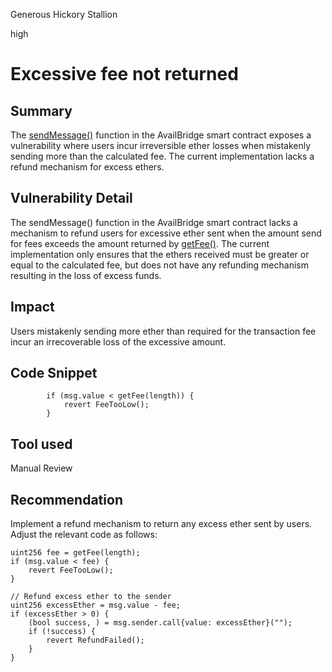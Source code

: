 Generous Hickory Stallion

high

# Excessive fee not returned

## Summary
The [sendMessage()](https://github.com/sherlock-audit/2023-12-avail/blob/main/contracts/src/AvailBridge.sol#L300) function in the AvailBridge smart contract exposes a vulnerability where users incur irreversible ether losses when mistakenly sending more than the calculated fee. The current implementation lacks a refund mechanism for excess ethers.

## Vulnerability Detail
The sendMessage() function in the AvailBridge smart contract lacks a mechanism to refund users for excessive ether sent when the amount send for fees exceeds the amount returned by [getFee()](https://github.com/sherlock-audit/2023-12-avail/blob/main/contracts/src/AvailBridge.sol#L450). The current implementation only ensures that the ethers received must be greater or equal to the calculated fee, but does not have any refunding mechanism resulting in the loss of excess funds.

## Impact

Users mistakenly sending more ether than required for the transaction fee incur an irrecoverable loss of the excessive amount.

## Code Snippet

```solidity
        if (msg.value < getFee(length)) {
            revert FeeTooLow();
        }
```

## Tool used

Manual Review

## Recommendation
Implement a refund mechanism to return any excess ether sent by users. Adjust the relevant code as follows:
```solidity
uint256 fee = getFee(length);
if (msg.value < fee) {
    revert FeeTooLow();
}

// Refund excess ether to the sender
uint256 excessEther = msg.value - fee;
if (excessEther > 0) {
    (bool success, ) = msg.sender.call{value: excessEther}("");
    if (!success) {
        revert RefundFailed();
    }
}
```